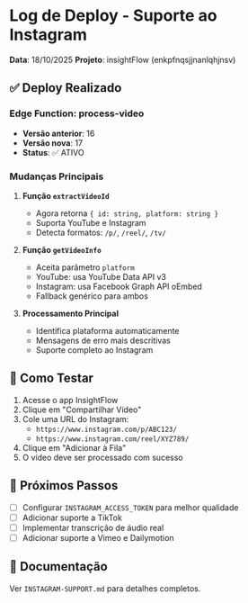 # Log de Deploy - Suporte ao Instagram

**Data**: 18/10/2025
**Projeto**: insightFlow (enkpfnqsjjnanlqhjnsv)

## ✅ Deploy Realizado

### Edge Function: process-video
- **Versão anterior**: 16
- **Versão nova**: 17
- **Status**: ✅ ATIVO

### Mudanças Principais

1. **Função `extractVideoId`**
   - Agora retorna `{ id: string, platform: string }`
   - Suporta YouTube e Instagram
   - Detecta formatos: `/p/`, `/reel/`, `/tv/`

2. **Função `getVideoInfo`**
   - Aceita parâmetro `platform`
   - YouTube: usa YouTube Data API v3
   - Instagram: usa Facebook Graph API oEmbed
   - Fallback genérico para ambos

3. **Processamento Principal**
   - Identifica plataforma automaticamente
   - Mensagens de erro mais descritivas
   - Suporte completo ao Instagram

## 🧪 Como Testar

1. Acesse o app InsightFlow
2. Clique em "Compartilhar Vídeo"
3. Cole uma URL do Instagram:
   - `https://www.instagram.com/p/ABC123/`
   - `https://www.instagram.com/reel/XYZ789/`
4. Clique em "Adicionar à Fila"
5. O vídeo deve ser processado com sucesso

## 📝 Próximos Passos

- [ ] Configurar `INSTAGRAM_ACCESS_TOKEN` para melhor qualidade
- [ ] Adicionar suporte a TikTok
- [ ] Implementar transcrição de áudio real
- [ ] Adicionar suporte a Vimeo e Dailymotion

## 🔗 Documentação

Ver `INSTAGRAM-SUPPORT.md` para detalhes completos.
